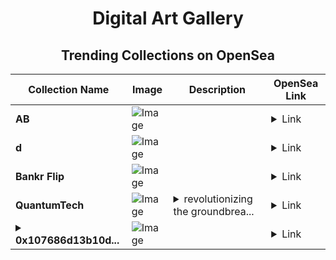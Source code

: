 <div align="center">

# Digital Art Gallery

## Trending Collections on OpenSea

| Collection Name                       | Image                                                                                     | Description                       | OpenSea Link                                                                                          |
|---------------------------------------|-------------------------------------------------------------------------------------------|-----------------------------------|--------------------------------------------------------------------------------------------------------|
| **AB** | ![Image](https://i.seadn.io/s/raw/files/2e51f0ced806697ab50f64bcf41b01fe.jpg?w=500&auto=format?w=200&auto=format) |  | <details><summary>Link</summary>[AB](https://opensea.io/collection/ab-2878)</details> |
| **d** | ![Image](https://i.seadn.io/s/raw/files/ec0b573a89747f1823384435a70bd5c9.jpg?w=500&auto=format?w=200&auto=format) |  | <details><summary>Link</summary>[d](https://opensea.io/collection/d-8742)</details> |
| **Bankr Flip** | ![Image](https://i.seadn.io/s/raw/files/03a50fdd68af713192b7564a004058ba.gif?w=500&auto=format?w=200&auto=format) |  | <details><summary>Link</summary>[Bankr Flip](https://opensea.io/collection/bankr-flip)</details> |
| **QuantumTech** | ![Image](https://i.seadn.io/s/raw/files/c9a9c3cbbe581a05c369ef3c655cf28c.jpg?w=500&auto=format?w=200&auto=format) | <details><summary>revolutionizing the groundbrea...</summary>revolutionizing the groundbreaking future of finance</details> | <details><summary>Link</summary>[QuantumTech](https://opensea.io/collection/quantumtech-6)</details> |
| **<details><summary>0x107686d13b10d...</summary>0x107686d13b10d4c57d24fdc1f584412c9925dc43</details>** | ![Image](https://i.seadn.io/s/raw/files/0120dbe70465f91ae019e541cba50a56.jpg?w=500&auto=format?w=200&auto=format) |  | <details><summary>Link</summary>[0x107686d13b10d4c57d24fdc1f584412c9925dc43](https://opensea.io/collection/0x107686d13b10d4c57d24fdc1f584412c9925dc43)</details> |

</div>